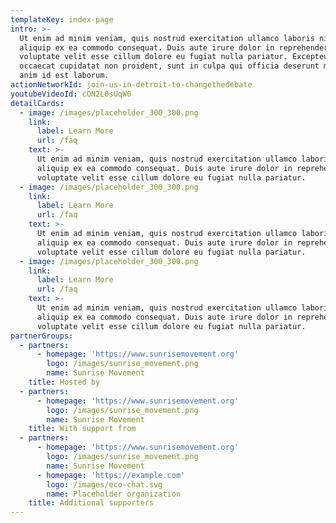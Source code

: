 ```yaml
---
templateKey: index-page
intro: >-
  Ut enim ad minim veniam, quis nostrud exercitation ullamco laboris nisi ut
  aliquip ex ea commodo consequat. Duis aute irure dolor in reprehenderit in
  voluptate velit esse cillum dolore eu fugiat nulla pariatur. Excepteur sint
  occaecat cupidatat non proident, sunt in culpa qui officia deserunt mollit
  anim id est laborum.
actionNetworkId: join-us-in-detroit-to-changethedebate
youtubeVideoId: cON2L0sUqW0
detailCards:
  - image: /images/placeholder_300_300.png
    link:
      label: Learn More
      url: /faq
    text: >-
      Ut enim ad minim veniam, quis nostrud exercitation ullamco laboris nisi ut
      aliquip ex ea commodo consequat. Duis aute irure dolor in reprehenderit in
      voluptate velit esse cillum dolore eu fugiat nulla pariatur.
  - image: /images/placeholder_300_300.png
    link:
      label: Learn More
      url: /faq
    text: >-
      Ut enim ad minim veniam, quis nostrud exercitation ullamco laboris nisi ut
      aliquip ex ea commodo consequat. Duis aute irure dolor in reprehenderit in
      voluptate velit esse cillum dolore eu fugiat nulla pariatur.
  - image: /images/placeholder_300_300.png
    link:
      label: Learn More
      url: /faq
    text: >-
      Ut enim ad minim veniam, quis nostrud exercitation ullamco laboris nisi ut
      aliquip ex ea commodo consequat. Duis aute irure dolor in reprehenderit in
      voluptate velit esse cillum dolore eu fugiat nulla pariatur.
partnerGroups:
  - partners:
      - homepage: 'https://www.sunrisemovement.org'
        logo: /images/sunrise_movement.png
        name: Sunrise Movement
    title: Hosted by
  - partners:
      - homepage: 'https://www.sunrisemovement.org'
        logo: /images/sunrise_movement.png
        name: Sunrise Movement
    title: With support from
  - partners:
      - homepage: 'https://www.sunrisemovement.org'
        logo: /images/sunrise_movement.png
        name: Sunrise Movement
      - homepage: 'https://example.com'
        logo: /images/eco-chat.svg
        name: Placeholder organization
    title: Additional supporters
---
```


